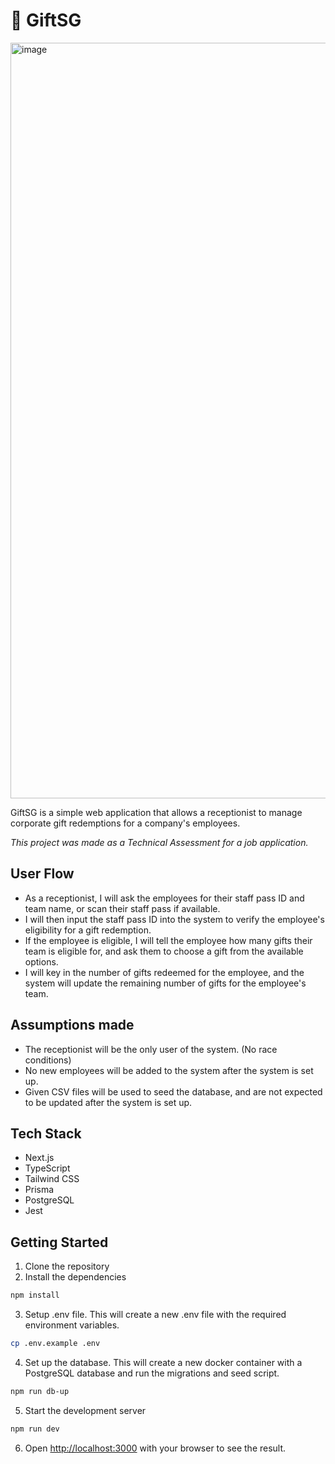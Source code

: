 # 🎁 GiftSG

<img width="1209" alt="image" src="https://github.com/ryanntannn/gift_sg/assets/13270108/7cc473a9-f7f0-404f-b106-55061e168827">

GiftSG is a simple web application that allows a receptionist to manage corporate gift redemptions for a company's employees.

_This project was made as a Technical Assessment for a job application._

## User Flow

- As a receptionist, I will ask the employees for their staff pass ID and team name, or scan their staff pass if available.
- I will then input the staff pass ID into the system to verify the employee's eligibility for a gift redemption.
- If the employee is eligible, I will tell the employee how many gifts their team is eligible for, and ask them to choose a gift from the available options.
- I will key in the number of gifts redeemed for the employee, and the system will update the remaining number of gifts for the employee's team.

## Assumptions made

- The receptionist will be the only user of the system. (No race conditions)
- No new employees will be added to the system after the system is set up.
- Given CSV files will be used to seed the database, and are not expected to be updated after the system is set up.

## Tech Stack

- Next.js
- TypeScript
- Tailwind CSS
- Prisma
- PostgreSQL
- Jest

## Getting Started

1. Clone the repository
2. Install the dependencies

```bash
npm install
```

3. Setup .env file. This will create a new .env file with the required environment variables.

```bash
cp .env.example .env
```

4. Set up the database. This will create a new docker container with a PostgreSQL database and run the migrations and seed script.

```bash
npm run db-up
```

5. Start the development server

```bash
npm run dev
```

6. Open [http://localhost:3000](http://localhost:3000) with your browser to see the result.
